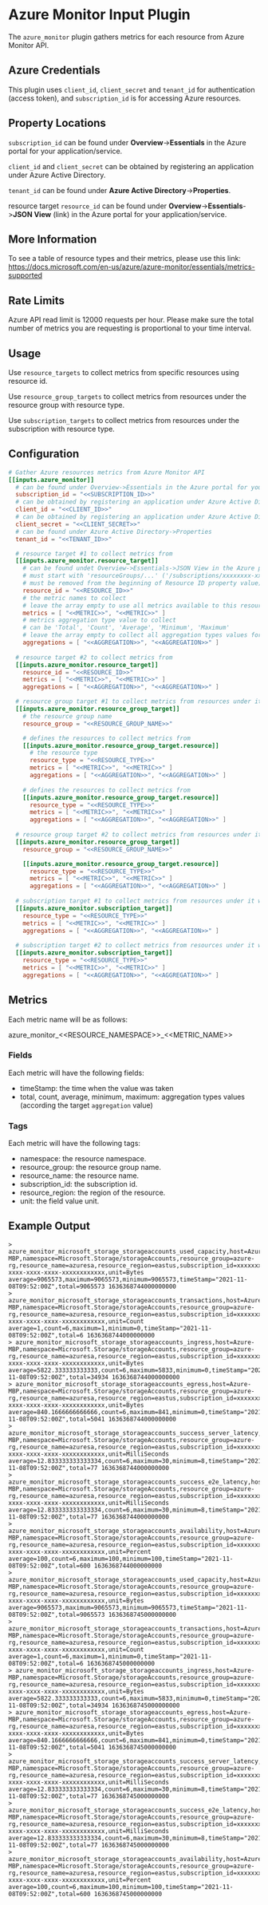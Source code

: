 # Azure Monitor Input Plugin

The `azure_monitor` plugin gathers metrics for each resource from Azure Monitor API.

## Azure Credentials

This plugin uses `client_id`, `client_secret` and `tenant_id` for authentication (access token),
and `subscription_id` is for accessing Azure resources.

## Property Locations

`subscription_id` can be found under **Overview**->**Essentials** in the Azure portal for your application/service.

`client_id` and `client_secret` can be obtained by registering an application under Azure Active Directory.

`tenant_id` can be found under **Azure Active Directory**->**Properties**.

resource target `resource_id` can be found under **Overview**->**Essentials**->**JSON View** (link) in the Azure
portal for your application/service.

## More Information

To see a table of resource types and their metrics, please use this link:
<https://docs.microsoft.com/en-us/azure/azure-monitor/essentials/metrics-supported>

## Rate Limits

Azure API read limit is 12000 requests per hour.
Please make sure the total number of metrics you are requesting is proportional to your time interval.

## Usage

Use `resource_targets` to collect metrics from specific resources using resource id.

Use `resource_group_targets` to collect metrics from resources under the resource group with resource type.

Use `subscription_targets` to collect metrics from resources under the subscription with resource type.

## Configuration

```toml
# Gather Azure resources metrics from Azure Monitor API
[[inputs.azure_monitor]]
  # can be found under Overview->Essentials in the Azure portal for your application/service
  subscription_id = "<<SUBSCRIPTION_ID>>"
  # can be obtained by registering an application under Azure Active Directory
  client_id = "<<CLIENT_ID>>"
  # can be obtained by registering an application under Azure Active Directory
  client_secret = "<<CLIENT_SECRET>>"
  # can be found under Azure Active Directory->Properties
  tenant_id = "<<TENANT_ID>>"

  # resource target #1 to collect metrics from
  [[inputs.azure_monitor.resource_target]]
    # can be found undet Overview->Essentials->JSON View in the Azure portal for your application/service
    # must start with 'resourceGroups/...' ('/subscriptions/xxxxxxxx-xxxx-xxxx-xxx-xxxxxxxxxxxx'
    # must be removed from the beginning of Resource ID property value)
    resource_id = "<<RESOURCE_ID>>"
    # the metric names to collect
    # leave the array empty to use all metrics available to this resource
    metrics = [ "<<METRIC>>", "<<METRIC>>" ]
    # metrics aggregation type value to collect
    # can be 'Total', 'Count', 'Average', 'Minimum', 'Maximum'
    # leave the array empty to collect all aggregation types values for each metric
    aggregations = [ "<<AGGREGATION>>", "<<AGGREGATION>>" ]
    
  # resource target #2 to collect metrics from
  [[inputs.azure_monitor.resource_target]]
    resource_id = "<<RESOURCE_ID>>"
    metrics = [ "<<METRIC>>", "<<METRIC>>" ]
    aggregations = [ "<<AGGREGATION>>", "<<AGGREGATION>>" ]

  # resource group target #1 to collect metrics from resources under it with resource type
  [[inputs.azure_monitor.resource_group_target]]
    # the resource group name
    resource_group = "<<RESOURCE_GROUP_NAME>>"

    # defines the resources to collect metrics from
    [[inputs.azure_monitor.resource_group_target.resource]]
      # the resource type
      resource_type = "<<RESOURCE_TYPE>>"
      metrics = [ "<<METRIC>>", "<<METRIC>>" ]
      aggregations = [ "<<AGGREGATION>>", "<<AGGREGATION>>" ]
    
    # defines the resources to collect metrics from
    [[inputs.azure_monitor.resource_group_target.resource]]
      resource_type = "<<RESOURCE_TYPE>>"
      metrics = [ "<<METRIC>>", "<<METRIC>>" ]
      aggregations = [ "<<AGGREGATION>>", "<<AGGREGATION>>" ]
      
  # resource group target #2 to collect metrics from resources under it with resource type
  [[inputs.azure_monitor.resource_group_target]]
    resource_group = "<<RESOURCE_GROUP_NAME>>"

    [[inputs.azure_monitor.resource_group_target.resource]]
      resource_type = "<<RESOURCE_TYPE>>"
      metrics = [ "<<METRIC>>", "<<METRIC>>" ]
      aggregations = [ "<<AGGREGATION>>", "<<AGGREGATION>>" ]
  
  # subscription target #1 to collect metrics from resources under it with resource type    
  [[inputs.azure_monitor.subscription_target]]
    resource_type = "<<RESOURCE_TYPE>>"
    metrics = [ "<<METRIC>>", "<<METRIC>>" ]
    aggregations = [ "<<AGGREGATION>>", "<<AGGREGATION>>" ]
    
  # subscription target #2 to collect metrics from resources under it with resource type    
  [[inputs.azure_monitor.subscription_target]]
    resource_type = "<<RESOURCE_TYPE>>"
    metrics = [ "<<METRIC>>", "<<METRIC>>" ]
    aggregations = [ "<<AGGREGATION>>", "<<AGGREGATION>>" ]
```

## Metrics

Each metric name will be as follows:

azure_monitor_<<RESOURCE_NAMESPACE>>_<<METRIC_NAME>>

### Fields

Each metric will have the following fields:

- timeStamp: the time when the value was taken
- total, count, average, minimum, maximum: aggregation types values (according the target `aggregation` value)

### Tags

Each metric will have the following tags:

- namespace: the resource namespace.
- resource_group: the resource group name.
- resource_name: the resource name.
- subscription_id: the subscription id.
- resource_region: the region of the resource.
- unit: the field value unit.

## Example Output

```shell
> azure_monitor_microsoft_storage_storageaccounts_used_capacity,host=Azure-MBP,namespace=Microsoft.Storage/storageAccounts,resource_group=azure-rg,resource_name=azuresa,resource_region=eastus,subscription_id=xxxxxxxx-xxxx-xxxx-xxxx-xxxxxxxxxxxx,unit=Bytes average=9065573,maximum=9065573,minimum=9065573,timeStamp="2021-11-08T09:52:00Z",total=9065573 1636368744000000000
> azure_monitor_microsoft_storage_storageaccounts_transactions,host=Azure-MBP,namespace=Microsoft.Storage/storageAccounts,resource_group=azure-rg,resource_name=azuresa,resource_region=eastus,subscription_id=xxxxxxxx-xxxx-xxxx-xxxx-xxxxxxxxxxxx,unit=Count average=1,count=6,maximum=1,minimum=0,timeStamp="2021-11-08T09:52:00Z",total=6 1636368744000000000
> azure_monitor_microsoft_storage_storageaccounts_ingress,host=Azure-MBP,namespace=Microsoft.Storage/storageAccounts,resource_group=azure-rg,resource_name=azuresa,resource_region=eastus,subscription_id=xxxxxxxx-xxxx-xxxx-xxxx-xxxxxxxxxxxx,unit=Bytes average=5822.333333333333,count=6,maximum=5833,minimum=0,timeStamp="2021-11-08T09:52:00Z",total=34934 1636368744000000000
> azure_monitor_microsoft_storage_storageaccounts_egress,host=Azure-MBP,namespace=Microsoft.Storage/storageAccounts,resource_group=azure-rg,resource_name=azuresa,resource_region=eastus,subscription_id=xxxxxxxx-xxxx-xxxx-xxxx-xxxxxxxxxxxx,unit=Bytes average=840.1666666666666,count=6,maximum=841,minimum=0,timeStamp="2021-11-08T09:52:00Z",total=5041 1636368744000000000
> azure_monitor_microsoft_storage_storageaccounts_success_server_latency,host=Azure-MBP,namespace=Microsoft.Storage/storageAccounts,resource_group=azure-rg,resource_name=azuresa,resource_region=eastus,subscription_id=xxxxxxxx-xxxx-xxxx-xxxx-xxxxxxxxxxxx,unit=MilliSeconds average=12.833333333333334,count=6,maximum=30,minimum=8,timeStamp="2021-11-08T09:52:00Z",total=77 1636368744000000000
> azure_monitor_microsoft_storage_storageaccounts_success_e2e_latency,host=Azure-MBP,namespace=Microsoft.Storage/storageAccounts,resource_group=azure-rg,resource_name=azuresa,resource_region=eastus,subscription_id=xxxxxxxx-xxxx-xxxx-xxxx-xxxxxxxxxxxx,unit=MilliSeconds average=12.833333333333334,count=6,maximum=30,minimum=8,timeStamp="2021-11-08T09:52:00Z",total=77 1636368744000000000
> azure_monitor_microsoft_storage_storageaccounts_availability,host=Azure-MBP,namespace=Microsoft.Storage/storageAccounts,resource_group=azure-rg,resource_name=azuresa,resource_region=eastus,subscription_id=xxxxxxxx-xxxx-xxxx-xxxx-xxxxxxxxxxxx,unit=Percent average=100,count=6,maximum=100,minimum=100,timeStamp="2021-11-08T09:52:00Z",total=600 1636368744000000000
> azure_monitor_microsoft_storage_storageaccounts_used_capacity,host=Azure-MBP,namespace=Microsoft.Storage/storageAccounts,resource_group=azure-rg,resource_name=azuresa,resource_region=eastus,subscription_id=xxxxxxxx-xxxx-xxxx-xxxx-xxxxxxxxxxxx,unit=Bytes average=9065573,maximum=9065573,minimum=9065573,timeStamp="2021-11-08T09:52:00Z",total=9065573 1636368745000000000
> azure_monitor_microsoft_storage_storageaccounts_transactions,host=Azure-MBP,namespace=Microsoft.Storage/storageAccounts,resource_group=azure-rg,resource_name=azuresa,resource_region=eastus,subscription_id=xxxxxxxx-xxxx-xxxx-xxxx-xxxxxxxxxxxx,unit=Count average=1,count=6,maximum=1,minimum=0,timeStamp="2021-11-08T09:52:00Z",total=6 1636368745000000000
> azure_monitor_microsoft_storage_storageaccounts_ingress,host=Azure-MBP,namespace=Microsoft.Storage/storageAccounts,resource_group=azure-rg,resource_name=azuresa,resource_region=eastus,subscription_id=xxxxxxxx-xxxx-xxxx-xxxx-xxxxxxxxxxxx,unit=Bytes average=5822.333333333333,count=6,maximum=5833,minimum=0,timeStamp="2021-11-08T09:52:00Z",total=34934 1636368745000000000
> azure_monitor_microsoft_storage_storageaccounts_egress,host=Azure-MBP,namespace=Microsoft.Storage/storageAccounts,resource_group=azure-rg,resource_name=azuresa,resource_region=eastus,subscription_id=xxxxxxxx-xxxx-xxxx-xxxx-xxxxxxxxxxxx,unit=Bytes average=840.1666666666666,count=6,maximum=841,minimum=0,timeStamp="2021-11-08T09:52:00Z",total=5041 1636368745000000000
> azure_monitor_microsoft_storage_storageaccounts_success_server_latency,host=Azure-MBP,namespace=Microsoft.Storage/storageAccounts,resource_group=azure-rg,resource_name=azuresa,resource_region=eastus,subscription_id=xxxxxxxx-xxxx-xxxx-xxxx-xxxxxxxxxxxx,unit=MilliSeconds average=12.833333333333334,count=6,maximum=30,minimum=8,timeStamp="2021-11-08T09:52:00Z",total=77 1636368745000000000
> azure_monitor_microsoft_storage_storageaccounts_success_e2e_latency,host=Azure-MBP,namespace=Microsoft.Storage/storageAccounts,resource_group=azure-rg,resource_name=azuresa,resource_region=eastus,subscription_id=xxxxxxxx-xxxx-xxxx-xxxx-xxxxxxxxxxxx,unit=MilliSeconds average=12.833333333333334,count=6,maximum=30,minimum=8,timeStamp="2021-11-08T09:52:00Z",total=77 1636368745000000000
> azure_monitor_microsoft_storage_storageaccounts_availability,host=Azure-MBP,namespace=Microsoft.Storage/storageAccounts,resource_group=azure-rg,resource_name=azuresa,resource_region=eastus,subscription_id=xxxxxxxx-xxxx-xxxx-xxxx-xxxxxxxxxxxx,unit=Percent average=100,count=6,maximum=100,minimum=100,timeStamp="2021-11-08T09:52:00Z",total=600 1636368745000000000
```
